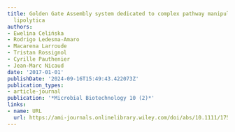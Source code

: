 ```yaml
---
title: Golden Gate Assembly system dedicated to complex pathway manipulation in Yarrowia
  lipolytica
authors:
- Ewelina Celińska
- Rodrigo Ledesma‐Amaro
- Macarena Larroude
- Tristan Rossignol
- Cyrille Pauthenier
- Jean‐Marc Nicaud
date: '2017-01-01'
publishDate: '2024-09-16T15:49:43.422073Z'
publication_types:
- article-journal
publication: '*Microbial Biotechnology 10 (2)*'
links:
- name: URL
  url: https://ami-journals.onlinelibrary.wiley.com/doi/abs/10.1111/1751-7915.12605
---
```

